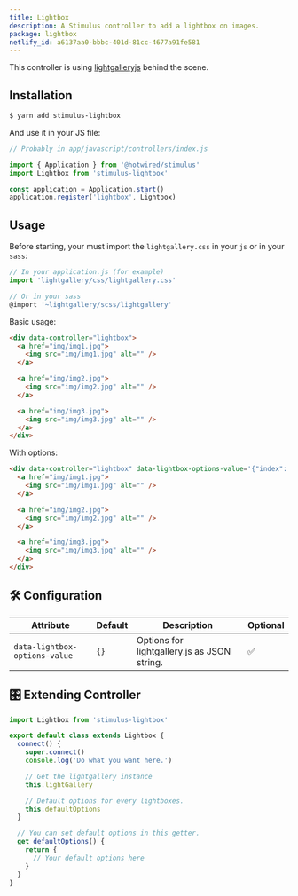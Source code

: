 ```yaml
---
title: Lightbox
description: A Stimulus controller to add a lightbox on images.
package: lightbox
netlify_id: a6137aa0-bbbc-401d-81cc-4677a91fe581
---
```


This controller is using [lightgalleryjs](https://www.lightgalleryjs.com/) behind the scene.

## Installation

```bash
$ yarn add stimulus-lightbox
```

And use it in your JS file:

```js
// Probably in app/javascript/controllers/index.js

import { Application } from '@hotwired/stimulus'
import Lightbox from 'stimulus-lightbox'

const application = Application.start()
application.register('lightbox', Lightbox)
```

<DocsDemoLink package-name="lightbox"></DocsDemoLink>

## Usage

Before starting, your must import the `lightgallery.css` in your `js` or in your `sass`:

```js
// In your application.js (for example)
import 'lightgallery/css/lightgallery.css'

// Or in your sass
@import '~lightgallery/scss/lightgallery'
```

Basic usage:

```html
<div data-controller="lightbox">
  <a href="img/img1.jpg">
    <img src="img/img1.jpg" alt="" />
  </a>

  <a href="img/img2.jpg">
    <img src="img/img2.jpg" alt="" />
  </a>

  <a href="img/img3.jpg">
    <img src="img/img3.jpg" alt="" />
  </a>
</div>
```

With options:

```html
<div data-controller="lightbox" data-lightbox-options-value='{"index": 2}'>
  <a href="img/img1.jpg">
    <img src="img/img1.jpg" alt="" />
  </a>

  <a href="img/img2.jpg">
    <img src="img/img2.jpg" alt="" />
  </a>

  <a href="img/img3.jpg">
    <img src="img/img3.jpg" alt="" />
  </a>
</div>
```

## 🛠 Configuration

| Attribute                     | Default | Description                                 | Optional |
| ----------------------------- | ------- | ------------------------------------------- | -------- |
| `data-lightbox-options-value` | `{}`    | Options for lightgallery.js as JSON string. | ✅       |

## 🎛 Extending Controller

<DocsExtendingController>

```js
import Lightbox from 'stimulus-lightbox'

export default class extends Lightbox {
  connect() {
    super.connect()
    console.log('Do what you want here.')

    // Get the lightgallery instance
    this.lightGallery

    // Default options for every lightboxes.
    this.defaultOptions
  }

  // You can set default options in this getter.
  get defaultOptions() {
    return {
      // Your default options here
    }
  }
}
```

</DocsExtendingController>
